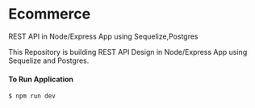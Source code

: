 # Ecommerce
REST API in Node/Express App using Sequelize,Postgres

This Repository is building REST API Design in Node/Express App using Sequelize and Postgres.

#### To Run Application

```
$ npm run dev
